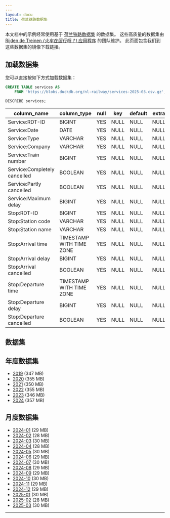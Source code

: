 ```yaml
---
---
layout: docu
title: 荷兰铁路数据集
---
```


本文档中的示例经常使用基于 [荷兰铁路数据集](https://www.rijdendetreinen.nl/en/open-data/) 的数据集。
这些高质量的数据集由 [Rijden de Treinen _(火车在运行吗？)_ 应用程序](https://www.rijdendetreinen.nl/en/about) 的团队维护。
此页面包含我们到这些数据集的镜像下载链接。

## 加载数据集

您可以直接按如下方式加载数据集：

```sql
CREATE TABLE services AS
    FROM 'https://blobs.duckdb.org/nl-railway/services-2025-03.csv.gz';
```

```sql
DESCRIBE services;
```

|         column_name          |       column_type        | null | key  | default | extra |
|------------------------------|--------------------------|------|------|---------|-------|
| Service:RDT-ID               | BIGINT                   | YES  | NULL | NULL    | NULL  |
| Service:Date                 | DATE                     | YES  | NULL | NULL    | NULL  |
| Service:Type                 | VARCHAR                  | YES  | NULL | NULL    | NULL  |
| Service:Company              | VARCHAR                  | YES  | NULL | NULL    | NULL  |
| Service:Train number         | BIGINT                   | YES  | NULL | NULL    | NULL  |
| Service:Completely cancelled | BOOLEAN                  | YES  | NULL | NULL    | NULL  |
| Service:Partly cancelled     | BOOLEAN                  | YES  | NULL | NULL    | NULL  |
| Service:Maximum delay        | BIGINT                   | YES  | NULL | NULL    | NULL  |
| Stop:RDT-ID                  | BIGINT                   | YES  | NULL | NULL    | NULL  |
| Stop:Station code            | VARCHAR                  | YES  | NULL | NULL    | NULL  |
| Stop:Station name            | VARCHAR                  | YES  | NULL | NULL    | NULL  |
| Stop:Arrival time            | TIMESTAMP WITH TIME ZONE | YES  | NULL | NULL    | NULL  |
| Stop:Arrival delay           | BIGINT                   | YES  | NULL | NULL    | NULL  |
| Stop:Arrival cancelled       | BOOLEAN                  | YES  | NULL | NULL    | NULL  |
| Stop:Departure time          | TIMESTAMP WITH TIME ZONE | YES  | NULL | NULL    | NULL  |
| Stop:Departure delay         | BIGINT                   | YES  | NULL | NULL    | NULL  |
| Stop:Departure cancelled     | BOOLEAN                  | YES  | NULL | NULL    | NULL  |

## 数据集

## 年度数据集

* [2019](https://blobs.duckdb.org/nl-railway/services-2019.csv.gz) (347 MB)
* [2020](https://blobs.duckdb.org/nl-railway/services-2020.csv.gz) (355 MB)
* [2021](https://blobs.duckdb.org/nl-railway/services-2021.csv.gz) (350 MB)
* [2022](https://blobs.duckdb.org/nl-railway/services-2022.csv.gz) (355 MB)
* [2023](https://blobs.duckdb.org/nl-railway/services-2023.csv.gz) (346 MB)
* [2024](https://blobs.duckdb.org/nl-railway/services-2024.csv.gz) (357 MB)

## 月度数据集

* [2024-01](https://blobs.duckdb.org/nl-railway/services-2024-01.csv.gz) (29 MB)
* [2024-02](https://blobs.duckdb.org/nl-railway/services-2024-02.csv.gz) (28 MB)
* [2024-03](https://blobs.duckdb.org/nl-railway/services-2024-03.csv.gz) (30 MB)
* [2024-04](https://blobs.duckdb.org/nl-railway/services-2024-04.csv.gz) (28 MB)
* [2024-05](https://blobs.duckdb.org/nl-railway/services-2024-05.csv.gz) (30 MB)
* [2024-06](https://blobs.duckdb.org/nl-railway/services-2024-06.csv.gz) (29 MB)
* [2024-07](https://blobs.duckdb.org/nl-railway/services-2024-07.csv.gz) (30 MB)
* [2024-08](https://blobs.duckdb.org/nl-railway/services-2024-08.csv.gz) (29 MB)
* [2024-09](https://blobs.duckdb.org/nl-railway/services-2024-09.csv.gz) (29 MB)
* [2024-10](https://blobs.duckdb.org/nl-railway/services-2024-10.csv.gz) (30 MB)
* [2024-11](https://blobs.duckdb.org/nl-railway/services-2024-11.csv.gz) (29 MB)
* [2024-12](https://blobs.duckdb.org/nl-railway/services-2024-12.csv.gz) (29 MB)
* [2025-01](https://blobs.duckdb.org/nl-railway/services-2025-01.csv.gz) (30 MB)
* [2025-02](https://blobs.duckdb.org/nl-railway/services-2025-02.csv.gz) (28 MB)
* [2025-03](https://blobs.duckdb.org/nl-railway/services-2025-03.csv.gz) (30 MB)
---